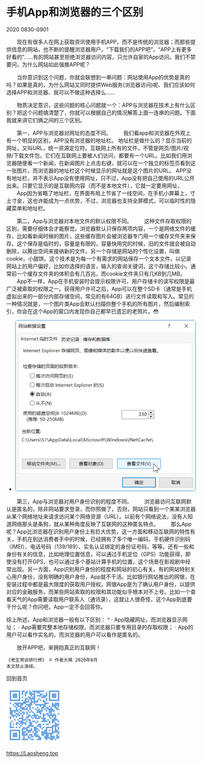 手机App和浏览器的三个区别
==========================
2020 0830-0901

　　现在有很多人在网上获取资讯使用手机APP，而不是传统的浏览器；而那些提供信息的网站，也不断的提醒浏览器用户，“下载我们的APP吧”，“APP上有更多好看的”……有的网站甚至拒绝浏览器访问内容，只允许自家的App访问。我们不禁要问，为什么网站如此强推APP呢？

　　当你意识到这个问题，你就会联想到一串问题：网站使用App的优势是真的吗？如果是真的，为什么网站又同时提供Web服务(浏览器访问)呢、我们应该如何选择APP和浏览器、我可以不做这种选择么……

　　物质决定意识，这些问题的核心问题就一个：APP与浏览器在技术上有什么区别？把这个问题搞清楚了，你就可以根据自己的情况解答上面一连串的问题。下面我就来讲它们俩之间的三个区别。

　　第一，APP与浏览器对网址的态度不同。
　　我们看app和浏览器在外观上有一个明显的区别，APP没有浏览器的地址栏。 地址栏是做什么的？显示当前的网址，又叫URL，统一资源定位符。互联网上所有的文件，不管是网页/图片/视频/下载文件包，它们在互联网上要被人们访问，都要有一个URL。比如我们用浏览器随便看一个新闻，在新闻图片上点击右键，就可以在一个独立的标签页看到这一张图片，而浏览器的地址栏这个时候显示的网址就是这个图片的URL。 APP没有地址栏，并不表示App没有使用网址，只不过，App没有把自己使用的URL公开出来。只要它显示的是互联网内容（而不是本地文件），它就一定要用网址，
　　App因为省略了地址栏，在界面布局上节省了一线空间，在手机小屏幕上，寸土寸金，这也许能成为一点优势，不过，浏览器也支持全屏模式，可以临时性的隐藏菜单和地址栏。

　　第二，App与浏览器对本地文件的默认权限不同。
　　这种文件存取权限的区别，需要仔细体会才能察觉。浏览器默认只保存两项内容，一个是网络文件的缓存，比如看新闻时候的图片，这些缓存图片会被浏览器专门用一个缓存文件夹来保存。这个保存是临时的，容量是有限的，容量快用完的时候，旧的文件就会被自动删除，以腾出空间来接纳新的文件。另一个存储是网站的个性化设置，叫做cookie，小甜饼。这个技术是为每一个有需求的网站保存一个文本文件，以记录网站上的用户偏好，比如你选择的语言，输入的查询关键词，这个存储比较小。通常前一个缓存文件夹的体积会有几百兆，而cookie文件夹只有几KB到几MB。
　　App不一样，App在手机安装时会提示权限许可，用户存储卡的读写权限是最广泛被索取的权限之一。获得用户许可之后，App可以在整个SD卡（通常是手机虚拟出来的一部分内部存储空间，常见的有64GB）进行文件读取和写入。常见的一种情况就是，一个图片类App会默认扫描你整个手机的所有图片，然后编制索引，你会在这个App的窗口内发现你自己都早已遗忘的老照片。😳
+ ![IE浏览器存储数据设置图](./App-Browser-Option-Data-8.png)

　　第三，App与浏览器对用户身份识别的程度不同。
　　浏览器访问互联网默认是匿名的，除非网站要求登录，而你照做了，否则，网站只看到一个某某浏览器从某个网络地址来请求访问某个网络资源（URL）。以前有个网络说法，没有人知道网络那头是条狗，就从某种角度反映了互联网的这种匿名特点。
　　那么App呢？App比浏览器在识别用户身份上有巨大优势，这一方面和移动互联网的特性有关，手机在到达消费者手中的时候，已经拥有了多个唯一编码，手机硬件识别码（IMEI）、电话号码（139/189）、实名认证绑定的身份证号码，等等。还有一些和身份有关的信息，比如地理位置信息，可以通过手机定位（GPS）功能获得，即使没有打开GPS，也可以通过多个基站计算手机的位置，这个场景在影视剧中经常出现。另一方面，App识别用户身份的程度和网站的初心有关。有的网站特别关心用户身份，没有明确的用户身份，App就不干活。比如银行网站推出的网银，在安装过程中都是最大限度的获取用户授权。网银App是为了确认用户身份，以提供对应的金融服务，而某些网站索取的权限和其功能似乎根本对不上号。比如一个查看天气的App需要读取用户联系人（通讯录），这就让人很奇怪，这个App到底要干什么呢？你问吧，App一定不会回答你。


综上所述，App和浏览器一般有以下区别：
 ^
 · App隐藏网址，而浏览器显示网址；
 · App需要完整本地存储权限，而浏览器只要专用目录的存取权限；
 · App的用户可以看作实名的，而浏览器的用户可以看作是匿名的。



　　放开APP吧，来拥抱真正的互联网！

	《老生常谈排行榜》 © 作者大萌 2020年8月
	本文禁止演绎。

回到首页

<a href=".." title="返回老生常谈首页"><img src="../indexQR-Blue.png" /></a>

https://Laosheng.top
